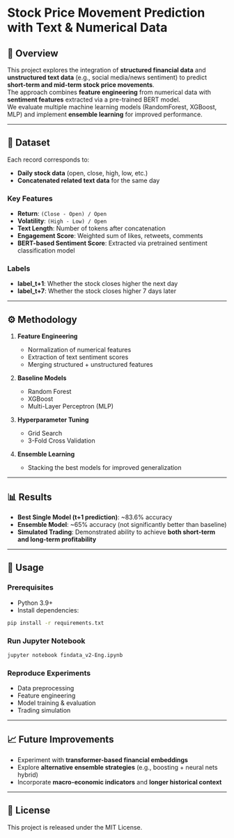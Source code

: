 # Stock Price Movement Prediction with Text & Numerical Data

## 📌 Overview
This project explores the integration of **structured financial data** and **unstructured text data** (e.g., social media/news sentiment) to predict **short-term and mid-term stock price movements**.  
The approach combines **feature engineering** from numerical data with **sentiment features** extracted via a pre-trained BERT model.  
We evaluate multiple machine learning models (RandomForest, XGBoost, MLP) and implement **ensemble learning** for improved performance.

---

## 📂 Dataset
Each record corresponds to:
- **Daily stock data** (open, close, high, low, etc.)
- **Concatenated related text data** for the same day

### Key Features
- **Return**: `(Close - Open) / Open`  
- **Volatility**: `(High - Low) / Open`  
- **Text Length**: Number of tokens after concatenation  
- **Engagement Score**: Weighted sum of likes, retweets, comments  
- **BERT-based Sentiment Score**: Extracted via pretrained sentiment classification model  

### Labels
- **label_t+1**: Whether the stock closes higher the next day  
- **label_t+7**: Whether the stock closes higher 7 days later  

---

## ⚙️ Methodology
1. **Feature Engineering**
   - Normalization of numerical features
   - Extraction of text sentiment scores
   - Merging structured + unstructured features  

2. **Baseline Models**
   - Random Forest  
   - XGBoost  
   - Multi-Layer Perceptron (MLP)  

3. **Hyperparameter Tuning**
   - Grid Search  
   - 3-Fold Cross Validation  

4. **Ensemble Learning**
   - Stacking the best models for improved generalization  

---

## 📊 Results
- **Best Single Model (t+1 prediction)**: ~83.6% accuracy  
- **Ensemble Model**: ~65% accuracy (not significantly better than baseline)  
- **Simulated Trading**: Demonstrated ability to achieve **both short-term and long-term profitability**  

---

## 🚀 Usage
### Prerequisites
- Python 3.9+
- Install dependencies:
```bash
pip install -r requirements.txt
```

### Run Jupyter Notebook
```bash
jupyter notebook findata_v2-Eng.ipynb
```

### Reproduce Experiments
- Data preprocessing  
- Feature engineering  
- Model training & evaluation  
- Trading simulation  

---

## 📈 Future Improvements
- Experiment with **transformer-based financial embeddings**  
- Explore **alternative ensemble strategies** (e.g., boosting + neural nets hybrid)  
- Incorporate **macro-economic indicators** and **longer historical context**  

---

## 📜 License
This project is released under the MIT License.  
